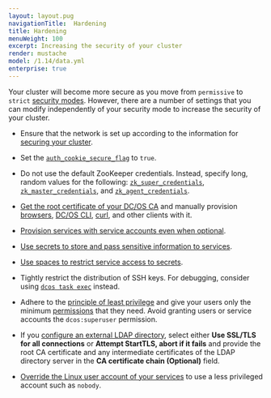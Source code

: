 ```yaml
---
layout: layout.pug
navigationTitle:  Hardening
title: Hardening
menuWeight: 100
excerpt: Increasing the security of your cluster
render: mustache
model: /1.14/data.yml
enterprise: true
---
```

<!-- The source repository for this topic is https://github.com/dcos/dcos-docs-site -->


Your cluster will become more secure as you move from `permissive` to `strict` [security modes](/mesosphere/dcos/1.14/security/ent/#security-modes). However, there are a number of settings that you can modify independently of your security mode to increase the security of your cluster.

- Ensure that the network is set up according to the information for [securing your cluster](/mesosphere/dcos/1.14/administering-clusters/securing-your-cluster/).

- <a name="secure-flag"></a>Set the [`auth_cookie_secure_flag`](/mesosphere/dcos/1.14/installing/production/advanced-configuration/configuration-reference/#auth-cookie-secure-flag-enterprise) to `true`.

- <a name="zk"></a>Do not use the default ZooKeeper credentials. Instead, specify long, random values for the following: [`zk_super_credentials`](/mesosphere/dcos/1.14/installing/production/advanced-configuration/configuration-reference/#zk-superuser), [`zk_master_credentials`](/mesosphere/dcos/1.14/installing/production/advanced-configuration/configuration-reference/#zk-master), and [`zk_agent_credentials`](/mesosphere/dcos/1.14/installing/production/advanced-configuration/configuration-reference/#zk-agent).

- [Get the root certificate of your DC/OS CA](/mesosphere/dcos/1.14/security/ent/tls-ssl/get-cert/#oob) and manually provision [browsers](/mesosphere/dcos/1.14/security/ent/tls-ssl/ca-trust-browser/), [DC/OS CLI](/mesosphere/dcos/1.14/security/ent/tls-ssl/ca-trust-cli/), [curl](/mesosphere/dcos/1.14/security/ent/tls-ssl/ca-trust-curl/), and other clients with it.

- [Provision services with service accounts even when optional](/mesosphere/dcos/1.14/security/ent/service-auth/).

- [Use secrets to store and pass sensitive information to services](/mesosphere/dcos/1.14/security/ent/secrets/).

- [Use spaces to restrict service access to secrets](/mesosphere/dcos/1.14//security/ent/#spaces).

- Tightly restrict the distribution of SSH keys. For debugging, consider using [`dcos task exec`](/mesosphere/dcos/1.14/monitoring/debugging/) instead.

- Adhere to the [principle of least privilege](http://searchsecurity.techtarget.com/definition/principle-of-least-privilege-POLP) and give your users only the minimum [permissions](/mesosphere/dcos/1.14/security/ent/perms-reference/) that they need. Avoid granting users or service accounts the `dcos:superuser` permission.

- If you [configure an external LDAP directory](/mesosphere/dcos/1.14/security/ent/ldap/ldap-conn/), select either **Use SSL/TLS for all connections** or **Attempt StartTLS, abort if it fails** and provide the root CA certificate and any intermediate certificates of the LDAP directory server in the **CA certificate chain (Optional)** field.

- [Override the Linux user account of your services](/mesosphere/dcos/1.14/security/ent/users-groups/config-linux-user/) to use a less privileged account such as `nobody`.

